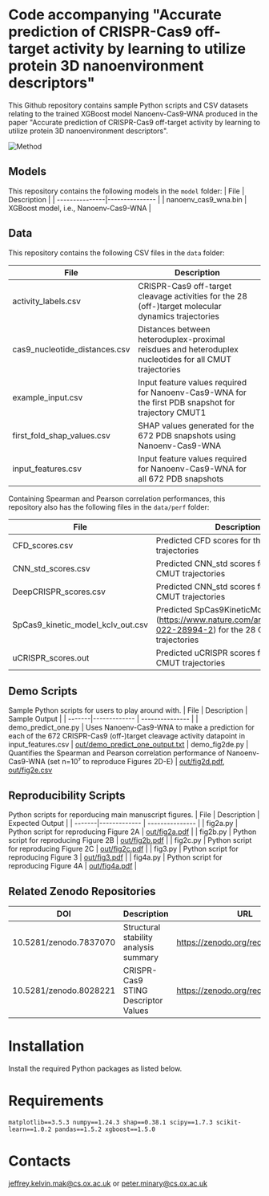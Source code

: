 # Code accompanying "Accurate prediction of CRISPR-Cas9 off-target activity by learning to utilize protein 3D nanoenvironment descriptors"

This Github repository contains sample Python scripts and CSV datasets relating to the trained XGBoost model Nanoenv-Cas9-WNA produced in the paper "Accurate prediction of CRISPR-Cas9 off-target activity by learning to utilize protein 3D nanoenvironment descriptors".

![Method](figure1.png)

## Models
This repository contains the following models in the ```model``` folder:
|      File      |  Description   |
| ---------------|--------------- |
| nanoenv_cas9_wna.bin | XGBoost model, i.e., Nanoenv-Cas9-WNA |

## Data
This repository contains the following CSV files in the ```data``` folder:

| File | Description |
| --------------|------------ |
| activity_labels.csv | CRISPR-Cas9 off-target cleavage activities for the 28 (off-)target molecular dynamics trajectories |
| cas9_nucleotide_distances.csv | Distances between heteroduplex-proximal reisdues and heteroduplex nucleotides for all CMUT trajectories |
| example_input.csv | Input feature values required for Nanoenv-Cas9-WNA for the first PDB snapshot for trajectory CMUT1 |
| first_fold_shap_values.csv | SHAP values generated for the 672 PDB snapshots using Nanoenv-Cas9-WNA |
| input_features.csv | Input feature values required for Nanoenv-Cas9-WNA for all 672 PDB snapshots |

Containing Spearman and Pearson correlation performances, this repository also has the following files in the ```data/perf``` folder:

| File | Description |
| --------------|------------ |
| CFD_scores.csv | Predicted CFD scores for the 28 CMUT trajectories |
| CNN_std_scores.csv | Predicted CNN_std scores for the 28 CMUT trajectories |
| DeepCRISPR_scores.csv | Predicted CNN_std scores for the 28 CMUT trajectories |
| SpCas9_kinetic_model_kclv_out.csv | Predicted SpCas9KineticModel scores (https://www.nature.com/articles/s41467-022-28994-2) for the 28 CMUT trajectories |
| uCRISPR_scores.out | Predicted uCRISPR scores for the 28 CMUT trajectories |


## Demo Scripts
Sample Python scripts for users to play around with.
|  File  | Description  | Sample Output |
| -------|------------- | --------------- |
| demo_predict_one.py | Uses Nanoenv-Cas9-WNA to make a prediction for each of the 672 CRISPR-Cas9 (off-)target cleavage activity datapoint in input_features.csv | [out/demo_predict_one_output.txt](out/demo_predict_one_output.txt)
| demo_fig2de.py | Quantifies the Spearman and Pearson correlation performance of Nanoenv-Cas9-WNA (set n=10⁷ to reproduce Figures 2D-E) | [out/fig2d.pdf](out/fig2d.pdf), [out/fig2e.csv](out/fig2e.csv)

## Reproducibility Scripts
Python scripts for reporducing main manuscript figures.
|  File  | Description  | Expected Output |
| -------|------------- | --------------- |
| fig2a.py | Python script for reproducing Figure 2A | [out/fig2a.pdf](out/fig2a.pdf) |
| fig2b.py | Python script for reproducing Figure 2B | [out/fig2b.pdf](out/fig2b.pdf) |
| fig2c.py | Python script for reproducing Figure 2C | [out/fig2c.pdf](out/fig2c.pdf) |
| fig3.py  | Python script for reproducing Figure 3  | [out/fig3.pdf](out/fig3.pdf) |
| fig4a.py | Python script for reproducing Figure 4A | [out/fig4a.pdf](out/fig4a.pdf) |

## Related Zenodo Repositories
|   DOI  | Description |  URL |
| -------|-------------|------|
| 10.5281/zenodo.7837070 | Structural stability analysis summary | https://zenodo.org/record/7837070 |
| 10.5281/zenodo.8028221 | CRISPR-Cas9 STING Descriptor Values | https://zenodo.org/record/8028221 |

# Installation
Install the required Python packages as listed below.

# Requirements
```matplotlib==3.5.3 numpy==1.24.3 shap==0.38.1 scipy==1.7.3 scikit-learn==1.0.2 pandas==1.5.2 xgboost==1.5.0```

# Contacts
jeffrey.kelvin.mak@cs.ox.ac.uk or peter.minary@cs.ox.ac.uk
